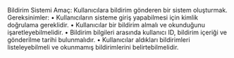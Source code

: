 Bildirim Sistemi
Amaç: Kullanıcılara bildirim gönderen bir sistem oluşturmak.
Gereksinimler:
• Kullanıcıların sisteme giriş yapabilmesi için kimlik doğrulama gereklidir.
• Kullanıcılar bir bildirim almalı ve okunduğunu işaretleyebilmelidir.
• Bildirim bilgileri arasında kullanıcı ID, bildirim içeriği ve gönderilme tarihi bulunmalıdır.
• Kullanıcılar aldıkları bildirimleri listeleyebilmeli ve okunmamış bildirimlerini belirtebilmelidir.
